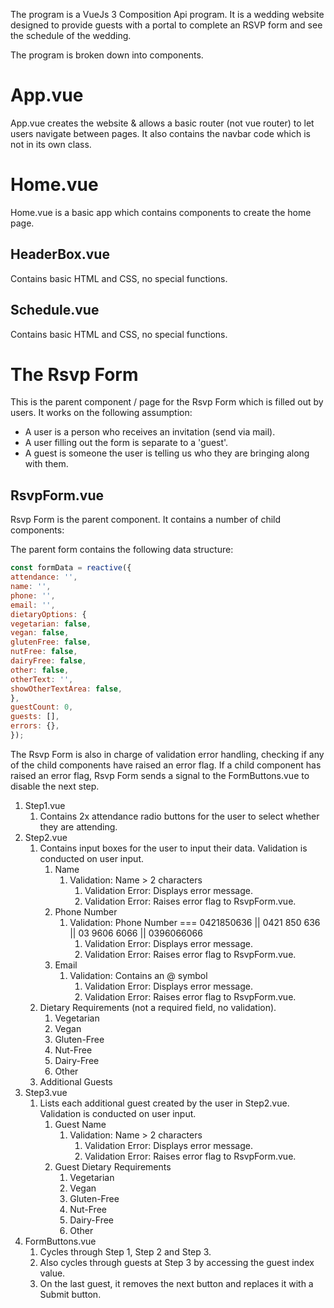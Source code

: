 The program is a VueJs 3 Composition Api program. It is a wedding website designed to provide guests with a portal to
complete an RSVP form and see the schedule of the wedding.

The program is broken down into components.

# App.vue
App.vue creates the website & allows a basic router (not vue router) to let users navigate between pages.
It also contains the navbar code which is not in its own class.


# Home.vue
Home.vue is a basic app which contains components to create the home page.

## HeaderBox.vue
Contains basic HTML and CSS, no special functions.

## Schedule.vue
Contains basic HTML and CSS, no special functions.


# The Rsvp Form
This is the parent component / page for the Rsvp Form which is filled out by users. It works on the following assumption:

- A user is a person who receives an invitation (send via mail).
- A user filling out the form is separate to a 'guest'.
- A guest is someone the user is telling us who they are bringing along with them.

## RsvpForm.vue
Rsvp Form is the parent component. It contains a number of child components:

The parent form contains the following data structure:
```javascript
const formData = reactive({
attendance: '',
name: '',
phone: '',
email: '',
dietaryOptions: {
vegetarian: false,
vegan: false,
glutenFree: false,
nutFree: false,
dairyFree: false,
other: false,
otherText: '',
showOtherTextArea: false,
},
guestCount: 0,
guests: [],
errors: {},
});

```
The Rsvp Form is also in charge of validation error handling, checking if any of the child components have raised an error flag.
If a child component has raised an error flag, Rsvp Form sends a signal to the FormButtons.vue to disable the next step.

1. Step1.vue
   1. Contains 2x attendance radio buttons for the user to select whether they are attending.
2. Step2.vue
   1. Contains input boxes for the user to input their data. Validation is conducted on user input.
      1. Name
         1. Validation: Name > 2 characters
            1. Validation Error: Displays error message.
            2. Validation Error: Raises error flag to RsvpForm.vue.
      2. Phone Number
         1. Validation: Phone Number === 0421850636 || 0421 850 636 || 03 9606 6066 || 0396066066
             1. Validation Error: Displays error message.
             2. Validation Error: Raises error flag to RsvpForm.vue.
      3. Email
         1. Validation: Contains an @ symbol
            1. Validation Error: Displays error message.
            2. Validation Error: Raises error flag to RsvpForm.vue.
   2. Dietary Requirements (not a required field, no validation).
      1. Vegetarian
      2. Vegan
      3. Gluten-Free
      4. Nut-Free
      5. Dairy-Free
      6. Other
   3. Additional Guests
3. Step3.vue
   1. Lists each additional guest created by the user in Step2.vue. Validation is conducted on user input.
      1. Guest Name
         1. Validation: Name > 2 characters
            1. Validation Error: Displays error message.
            2. Validation Error: Raises error flag to RsvpForm.vue.
      2. Guest Dietary Requirements
         1. Vegetarian
         2. Vegan
         3. Gluten-Free
         4. Nut-Free
         5. Dairy-Free
         6. Other
4. FormButtons.vue
   1. Cycles through Step 1, Step 2 and Step 3.
   2. Also cycles through guests at Step 3 by accessing the guest index value.
   3. On the last guest, it removes the next button and replaces it with a Submit button.

